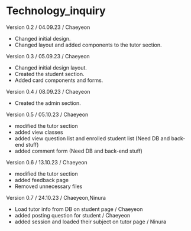 # Technology_inquiry

Version 0.2 / 04.09.23 / Chaeyeon
- Changed initial design.
- Changed layout and added components to the tutor section.

Version 0.3 / 05.09.23 / Chaeyeon
- Changed initial design layout.
- Created the student section.
- Added card components and forms.

Version 0.4 / 08.09.23 / Chaeyeon
- Created the admin section.

Version 0.5 / 05.10.23 / Chaeyeon
- modified the tutor section
- added view classes
- added view question list and enrolled student list (Need DB and back-end stuff)
- added comment form (Need DB and back-end stuff)

Version 0.6 / 13.10.23 / Chaeyeon
- modified the tutor section
- added feedback page
- Removed unnecessary files

Version 0.7 / 24.10.23 / Chaeyeon,Ninura
- Load tutor info from DB on student page / Chaeyeon
- added posting question for student / Chaeyeon
- added session and loaded their subject on tutor page / Ninura

